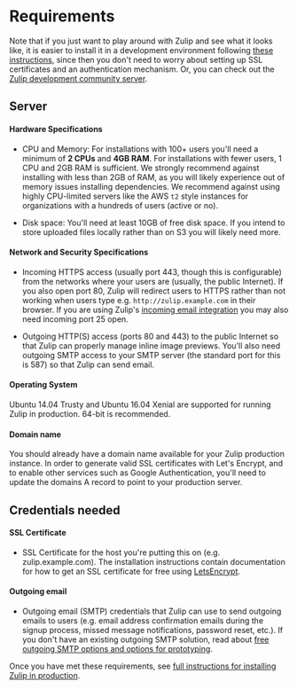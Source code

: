 # Requirements

Note that if you just want to play around with Zulip and see what it
looks like, it is easier to install it in a development environment
following
[these instructions](readme-symlink.html#installing-the-zulip-development-environment),
since then you don't need to worry about setting up SSL certificates
and an authentication mechanism.  Or, you can check out the
[Zulip development community server](chat-zulip-org.html).

## Server

#### Hardware Specifications

* CPU and Memory: For installations with 100+ users you'll need a
  minimum of **2 CPUs** and **4GB RAM**. For installations with fewer
  users, 1 CPU and 2GB RAM is sufficient. We strongly recommend against
  installing with less than 2GB of RAM, as you will likely experience
  out of memory issues installing dependencies.  We recommend against
  using highly CPU-limited servers like the AWS `t2` style instances
  for organizations with a hundreds of users (active or no).

* Disk space: You'll need at least 10GB of free disk space. If you intend to
  store uploaded files locally rather than on S3 you will likely need more.

#### Network and Security Specifications

* Incoming HTTPS access (usually port 443, though this is
  configurable) from the networks where your users are (usually, the
  public Internet).  If you also open port 80, Zulip will redirect
  users to HTTPS rather than not working when users type
  e.g. `http://zulip.example.com` in their browser.  If you are using
  Zulip's [incoming email integration][email-mirror-code] you may also
  need incoming port 25 open.

[email-mirror-code]: https://github.com/zulip/zulip/blob/master/zerver/management/commands/email_mirror.py

* Outgoing HTTP(S) access (ports 80 and 443) to the public Internet so
  that Zulip can properly manage inline image previews.  You'll also
  need outgoing SMTP access to your SMTP server (the standard port for
  this is 587) so that Zulip can send email.

#### Operating System

Ubuntu 14.04 Trusty and Ubuntu 16.04 Xenial are supported for running
Zulip in production. 64-bit is recommended.

#### Domain name

You should already have a domain name available for your Zulip
production instance. In order to generate valid SSL certificates with Let's
Encrypt, and to enable other services such as Google Authentication, you'll
need to update the domains A record to point to your production server.

## Credentials needed

#### SSL Certificate

* SSL Certificate for the host you're putting this on (e.g. zulip.example.com).
  The installation instructions contain documentation for how to get an SSL
  certificate for free using [LetsEncrypt](https://letsencrypt.org/).

#### Outgoing email

* Outgoing email (SMTP) credentials that Zulip can use to send
  outgoing emails to users (e.g. email address confirmation emails
  during the signup process, missed message notifications, password
  reset, etc.).  If you don't have an existing outgoing SMTP solution,
  read about
  [free outgoing SMTP options and options for prototyping](prod-email.html#free-outgoing-smtp).

Once you have met these requirements, see [full instructions for installing
Zulip in production](prod-install.html).
